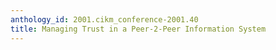 ```yaml
---
anthology_id: 2001.cikm_conference-2001.40
title: Managing Trust in a Peer-2-Peer Information System
---
```

